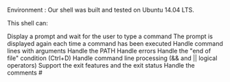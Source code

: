 Environment :
Our shell was built and tested on Ubuntu 14.04 LTS.

This shell can:

Display a prompt and wait for the user to type a command
The prompt is displayed again each time a command has been executed
Handle command lines with arguments
Handle the PATH
Handle errors
Handle the "end of file" condition (Ctrl+D)
Handle command line processing (&& and || logical operators)
Support the exit features and the exit status
Handle the comments #
